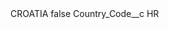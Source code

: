 <?xml version="1.0" encoding="UTF-8"?>
<CustomMetadata xmlns="http://soap.sforce.com/2006/04/metadata" xmlns:xsi="http://www.w3.org/2001/XMLSchema-instance" xmlns:xsd="http://www.w3.org/2001/XMLSchema">
    <label>CROATIA</label>
    <protected>false</protected>
    <values>
        <field>Country_Code__c</field>
        <value xsi:type="xsd:string">HR</value>
    </values>
</CustomMetadata>
